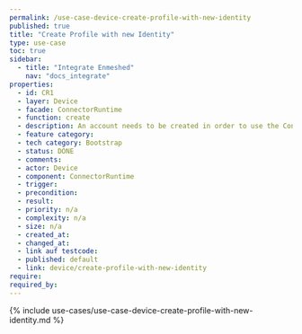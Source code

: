 ```yaml
---
permalink: /use-case-device-create-profile-with-new-identity
published: true
title: "Create Profile with new Identity"
type: use-case
toc: true
sidebar:
  - title: "Integrate Enmeshed"
    nav: "docs_integrate"
properties:
  - id: CR1
  - layer: Device
  - facade: ConnectorRuntime
  - function: create
  - description: An account needs to be created in order to use the Connector.
  - feature category:
  - tech category: Bootstrap
  - status: DONE
  - comments:
  - actor: Device
  - component: ConnectorRuntime
  - trigger:
  - precondition:
  - result:
  - priority: n/a
  - complexity: n/a
  - size: n/a
  - created_at:
  - changed_at:
  - link auf testcode:
  - published: default
  - link: device/create-profile-with-new-identity
require:
required_by:
---
```


{% include use-cases/use-case-device-create-profile-with-new-identity.md %}
